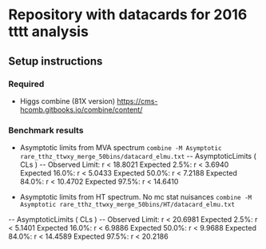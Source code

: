 # Repository with datacards for 2016 tttt analysis

## Setup instructions

### Required 

- Higgs combine (81X version)
https://cms-hcomb.gitbooks.io/combine/content/


### Benchmark results
- Asymptotic limits from MVA spectrum
`combine -M Asymptotic rare_tthz_ttwxy_merge_50bins/datacard_elmu.txt`
 -- AsymptoticLimits ( CLs ) --
Observed Limit: r < 18.8021
Expected  2.5%: r < 3.6940
Expected 16.0%: r < 5.0433
Expected 50.0%: r < 7.2188
Expected 84.0%: r < 10.4702
Expected 97.5%: r < 14.6410


- Asymptotic limits from HT spectrum. No mc stat nuisances
`combine -M Asymptotic rare_tthz_ttwxy_merge_50bins/HT/datacard_elmu.txt`

 -- AsymptoticLimits ( CLs ) --
Observed Limit: r < 20.6981
Expected  2.5%: r < 5.1401
Expected 16.0%: r < 6.9886
Expected 50.0%: r < 9.9688
Expected 84.0%: r < 14.4589
Expected 97.5%: r < 20.2186


